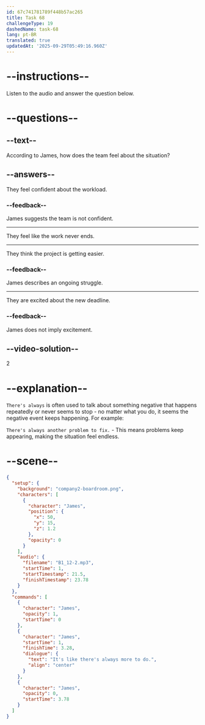 ```yaml
---
id: 67c741781789f448b57ac265
title: Task 68
challengeType: 19
dashedName: task-68
lang: pt-BR
translated: true
updatedAt: '2025-09-29T05:49:16.960Z'
---
```


<!-- (Audio) James: It's like there's always more to do. -->

# --instructions--

Listen to the audio and answer the question below.  

# --questions--

## --text--

According to James, how does the team feel about the situation?  

## --answers--

They feel confident about the workload.  

### --feedback--

James suggests the team is not confident.

---

They feel like the work never ends.  

---

They think the project is getting easier.

### --feedback--

James describes an ongoing struggle.

---

They are excited about the new deadline.  

### --feedback--

James does not imply excitement.  

## --video-solution--

2  

# --explanation--

`There's always` is often used to talk about something negative that happens repeatedly or never seems to stop - no matter what you do, it seems the negative event keeps happening. For example:

`There's always another problem to fix.` - This means problems keep appearing, making the situation feel endless.

# --scene--

```json
{
  "setup": {
    "background": "company2-boardroom.png",
    "characters": [
      {
        "character": "James",
        "position": {
          "x": 50,
          "y": 15,
          "z": 1.2
        },
        "opacity": 0
      }
    ],
    "audio": {
      "filename": "B1_12-2.mp3",
      "startTime": 1,
      "startTimestamp": 21.5,
      "finishTimestamp": 23.78
    }
  },
  "commands": [
    {
      "character": "James",
      "opacity": 1,
      "startTime": 0
    },
    {
      "character": "James",
      "startTime": 1,
      "finishTime": 3.28,
      "dialogue": {
        "text": "It's like there's always more to do.",
        "align": "center"
      }
    },
    {
      "character": "James",
      "opacity": 0,
      "startTime": 3.78
    }
  ]
}
```
